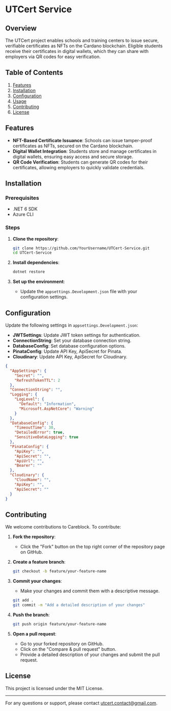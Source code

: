 # UTCert Service

## Overview

The UTCert project enables schools and training centers to issue secure, verifiable certificates as NFTs on the Cardano blockchain. Eligible students receive their certificates in digital wallets, which they can share with employers via QR codes for easy verification.

## Table of Contents

1. [Features](#features)
2. [Installation](#installation)
3. [Configuration](#configuration)
4. [Usage](#usage)
5. [Contributing](#contributing)
6. [License](#license)

## Features

- **NFT-Based Certificate Issuance**: Schools can issue tamper-proof certificates as NFTs, secured on the Cardano blockchain.
- **Digital Wallet Integration**: Students store and manage certificates in digital wallets, ensuring easy access and secure storage.
- **QR Code Verification**: Students can generate QR codes for their certificates, allowing employers to quickly validate credentials.

## Installation

### Prerequisites

- .NET 6 SDK
- Azure CLI

### Steps

1. **Clone the repository**:
    ```bash
    git clone https://github.com/YourUsername/UTCert-Service.git
    cd UTCert-Service
    ```

2. **Install dependencies**:
    ```bash
    dotnet restore
    ```

3. **Set up the environment**:
    - Update the `appsettings.Development.json` file with your configuration settings.

## Configuration

Update the following settings in `appsettings.Development.json`:

- **JWTSettings**: Update JWT token settings for authentication.
- **ConnectionString**: Set your database connection string.
- **DatabaseConfig**: Set database configuration options.
- **PinataConfig**: Update API Key, ApiSecret for Pinata.
- **Cloudinary**: Update API Key, ApiSecret for Cloudinary.

```json
{
  "AppSettings": {
    "Secret": "",
    "RefreshTokenTTL": 2
  },
  "ConnectionString": "",
  "Logging": {
    "LogLevel": {
      "Default": "Information",
      "Microsoft.AspNetCore": "Warning"
    }
  },
  "DatabaseConfig": {
    "TimeoutTime": 30,
    "DetailedError": true,
    "SensitiveDataLogging": true
  },
  "PinataConfig": {
    "ApiKey": "",
    "ApiSecret": "",
    "ApiUrl": "",
    "Bearer": ""
  },
  "Cloudinary": {
    "CloudName": "",
    "ApiKey": "",
    "ApiSecret": ""
  }
}
```

## Contributing

We welcome contributions to Careblock. To contribute:

1. **Fork the repository**:
    - Click the "Fork" button on the top right corner of the repository page on GitHub.

2. **Create a feature branch**:
    ```bash
    git checkout -b feature/your-feature-name
    ```

3. **Commit your changes**:
    - Make your changes and commit them with a descriptive message.
    ```bash
    git add .
    git commit -m "Add a detailed description of your changes"
    ```

4. **Push the branch**:
    ```bash
    git push origin feature/your-feature-name
    ```

5. **Open a pull request**:
    - Go to your forked repository on GitHub.
    - Click on the "Compare & pull request" button.
    - Provide a detailed description of your changes and submit the pull request.

## License

This project is licensed under the MIT License.

---

For any questions or support, please contact [utcert.contact@gmail.com](mailto:utcert.contact@gmail.com).
